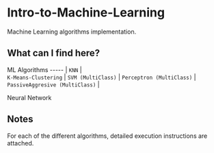 # Intro-to-Machine-Learning
Machine Learning algorithms implementation.

## What can I find here?
ML Algorithms
----- |
`KNN` |  
`K-Means-Clustering` | 
`SVM (MultiClass)` |
`Perceptron (MultiClass)` | 
`PassiveAggresive (MultiClass)` | 

Neural Network

## Notes
For each of the different algorithms, detailed execution instructions are attached.
